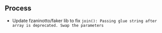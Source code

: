 ## Process

* Update fzaninotto/faker lib to fix `join(): Passing glue string after array is deprecated. Swap the parameters`